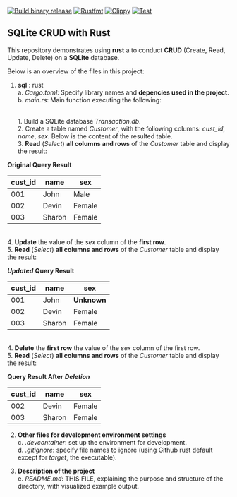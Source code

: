 [![Build binary release](https://github.com/nogibjj/RustSQLCRUD_YCLiu/actions/workflows/release.yml/badge.svg)](https://github.com/nogibjj/RustSQLCRUD_YCLiu/actions/workflows/release.yml)
[![Rustfmt](https://github.com/nogibjj/RustSQLCRUD_YCLiu/actions/workflows/rustfmt.yml/badge.svg)](https://github.com/nogibjj/RustSQLCRUD_YCLiu/actions/workflows/rustfmt.yml)
[![Clippy](https://github.com/nogibjj/RustSQLCRUD_YCLiu/actions/workflows/lint.yml/badge.svg)](https://github.com/nogibjj/RustSQLCRUD_YCLiu/actions/workflows/lint.yml)
[![Test](https://github.com/nogibjj/RustSQLCRUD_YCLiu/actions/workflows/test.yml/badge.svg)](https://github.com/nogibjj/RustSQLCRUD_YCLiu/actions/workflows/test.yml)
## SQLite CRUD with Rust 

This repository demonstrates using **rust** a to conduct **CRUD** (Create, Read, Update, Delete) on a **SQLite** database. 

Below is an overview of the files in this project:

1. **sql** : rust
   <br>a. _Cargo.toml_: Specify library names and **depencies used in the project**.
   <br>b. _main.rs_: Main function executing the following: 

   <br>         1. Build a SQLite database _Transaction.db_.
   <br>         2. Create a table named *Customer*, with the following columns: *cust_id*, *name*, *sex*. Below is the content of the resulted table.
   <br>         3. **Read** (*Select*) **all columns and rows** of the *Customer* table and display the result:
   
**Original Query Result**

| cust_id | name | sex |
|---|---|---|
|001| John | Male |
|002| Devin | Female |
|003| Sharon | Female |

   <br>         4. **Update** the value of the *sex* column of the **first row**.
   <br>         5. **Read** (*Select*) **all columns and rows** of the *Customer* table and display the result:
   
***Updated*** **Query Result**

| cust_id | name | sex |
|---|---|---|
|001| John | **Unknown** |
|002| Devin | Female |
|003| Sharon | Female |

<br>         4. **Delete** the **first row** the value of the *sex* column of the first row.
<br>         5. **Read** (*Select*) **all columns and rows** of the *Customer* table and display the result:

**Query Result After** ***Deletion***

| cust_id | name | sex |
|---|---|---|
|002| Devin | Female |
|003| Sharon | Female |

 

2. **Other files for development environment settings**
  <br>c. _.devcontainer_: set up the environment for development.
  <br>d. _.gitignore_: specify file names to ignore (using Github rust default except for *target*, the executable).
  

6. **Description of the project**
   <br>e. _README.md_: THIS FILE, explaining the purpose and structure of the directory, with visualized example output.

